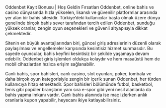 Oddenbet Kayıt Bonusu | Hoş Geldin Fırsatları
Oddenbet, online bahis ve casino dünyasında hızla yükselen, lisanslı ve güvenilir platformlar arasında yer alan bir bahis sitesidir. Türkiye’deki kullanıcılar başta olmak üzere dünya genelinde birçok bahis sever tarafından tercih edilen Oddenbet, sunduğu yüksek oranlar, zengin oyun seçenekleri ve güvenli altyapısıyla dikkat çekmektedir.

Sitenin en büyük avantajlarından biri, güncel giriş adreslerinin düzenli olarak paylaşılması ve engellemeler karşısında kesintisiz hizmet sunmasıdır. Bu sayede oyuncular, bahis keyfini kesintisiz bir şekilde yaşamaya devam edebilir. Oddenbet giriş işlemleri oldukça kolaydır ve hem masaüstü hem de mobil cihazlardan hızlıca erişim sağlanabilir.

Canlı bahis, spor bahisleri, canlı casino, slot oyunları, poker, tombala ve daha birçok oyun kategorisiyle zengin bir içerik sunan Oddenbet, her türden kullanıcıya hitap etmektedir. Spor bahisleri bölümünde futbol, basketbol, tenis gibi popüler branşların yanı sıra e-spor gibi yeni nesil alanlarda da bahis yapma imkanı vardır. Canlı bahis alanında ise maç izlerken anlık oranlarla kupon yapabilir, heyecanı ikiye katlayabilirsiniz.
